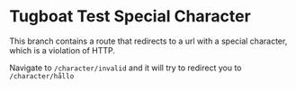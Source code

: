 # Tugboat Test Special Character

This branch contains a route that redirects to a url with a special character, which is a violation of HTTP.

Navigate to `/character/invalid` and it will try to redirect you to `/character/hållo`
